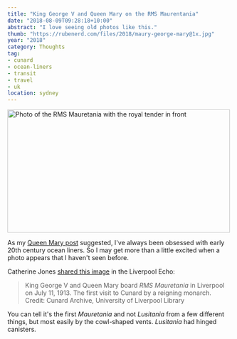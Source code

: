 ```yaml
---
title: "King George V and Queen Mary on the RMS Maurentania"
date: "2018-08-09T09:28:18+10:00"
abstract: "I love seeing old photos like this."
thumb: "https://rubenerd.com/files/2018/maury-george-mary@1x.jpg"
year: "2018"
category: Thoughts
tag:
- cunard
- ocean-liners
- transit
- travel
- uk
location: sydney
---
```

<p><img src="https://rubenerd.com/files/2018/maury-george-mary@1x.jpg" srcset="https://rubenerd.com/files/2018/maury-george-mary@1x.jpg 1x, https://rubenerd.com/files/2018/maury-george-mary@2x.jpg 2x" alt="Photo of the RMS Mauretania with the royal tender in front" style="width:500px; height:277px;" /></p>

As my [Queen Mary post] suggested, I've always been obsessed with early 20th century ocean liners. So I may get more than a little excited when a photo appears that I haven't seen before.

Catherine Jones [shared this image] in the Liverpool Echo:

> King George V and Queen Mary board *RMS Mauretania* in Liverpool on July 11, 1913. The first visit to Cunard by a reigning monarch. Credit: Cunard Archive, University of Liverpool Library

You can tell it's the first *Mauretania* and not *Lusitania* from a few different things, but most easily by the cowl-shaped vents. *Lusitania* had hinged canisters.

[Queen Mary post]: https://rubenerd.com/visiting-the-rms-queen-mary/ "Blog post: Visiting the RMS Queen Mary"
[shared this image]: https://www.liverpoolecho.co.uk/incoming/gallery/cunard-royals-8853158 "Liverpool Echo gallery: Cunard Royals"

